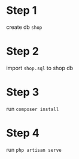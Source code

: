 # Step 1
create db `shop`

# Step 2
import `shop.sql` to shop db

# Step 3
run `composer install`

# Step 4
run `php artisan serve`
